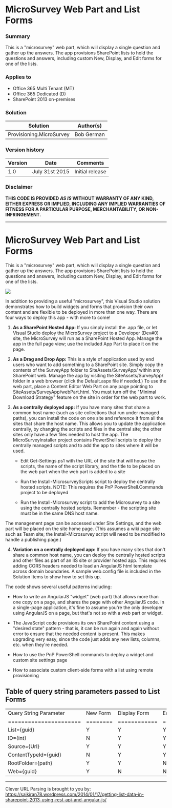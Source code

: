 # MicroSurvey Web Part and List Forms #

### Summary ###
This is a "microsurvey" web part, which will display a single question and
gather up the answers. The app provisions SharePoint lists to hold the questions
and answers, including custom New, Display, and Edit forms for one of the lists.

### Applies to ###
-  Office 365 Multi Tenant (MT)
-  Office 365 Dedicated (D)
-  SharePoint 2013 on-premises


### Solution ###
Solution | Author(s)
---------|----------
Provisioning.MicroSurvey | Bob German

### Version history ###
Version  | Date | Comments
---------| -----| --------
1.0  | July 31st 2015 | Initial release

### Disclaimer ###
**THIS CODE IS PROVIDED *AS IS* WITHOUT WARRANTY OF ANY KIND, EITHER EXPRESS OR IMPLIED, INCLUDING ANY IMPLIED WARRANTIES OF FITNESS FOR A PARTICULAR PURPOSE, MERCHANTABILITY, OR NON-INFRINGEMENT.**


----------


# MicroSurvey Web Part and List Forms #

This is a "microsurvey" web part, which will display a single question and
gather up the answers. The app provisions SharePoint lists to hold the questions
and answers, including custom New, Display, and Edit forms for one of the lists.

![](http://i.imgur.com/AGGFagj.png)

In addition to providing a useful "microsurvey", this Visual Studio solution demonstrates how to build
widgets and forms that provision their own content and are flexible to be deployed in more than one way.
There are four ways to deploy this app - with more to come!

 1. __As a SharePoint Hosted App:__ If you simply install the .app file, or let Visual Studio deploy the MicroSurvey project
    to a Developer (Dev#0) site, the MicroSurvey will run as a SharePoint Hosted App. Manage the app in the full page view; use the
    included App Part to place it on the page.

 2. __As a Drag and Drop App:__ This is a style of application used by end users who want to add something to a SharePoint site.
    Simply copy the contents of the SurveyApp folder to SiteAssets/SurveyApp/ within any SharePoint web.
    Manage the app by visiting the SiteAssets/SurveyApp/ folder in a web browser (click the Default.aspx file if needed.)
    To use the web part, place a Content Editor Web Part on any page pointing to SiteAssets/SurveyApp/webPart.html.
    You must turn off the "Minimal Download Strategy" feature on the site in order for the web part to work.

 3. __As a centrally deployed app:__ If you have many sites that share a common host name (such as site collections that run under
    managed paths), you can install the code on one site and reference it from all the sites that share the host name. This allows you
    to update the application centrally, by changing the scripts and files in the central site; the other sites only have a few files
    needed to host the app. The MicroSurveyInstaller project contains PowerShell scripts to deploy the centrally managed scripts and
    to add the app to sites where it will be used.

     - Edit Get-Settings.ps1 with the URL of the site that will house the scripts,
       the name of the script library, and the title to be placed on the web part when
       the web part is added to a site

     - Run the Install-MicrosurveyScripts script to deploy the centrally hosted scripts.
       NOTE: This requires the PnP PowerShell.Commands project to be deployed

     - Run the  Install-Microsurvey script to add the Microsurvey to a site using the centrally
       hosted scripts. Remember - the scripting site must be in the same DNS host name.

   The management page can be accessed under Site Settings, and the web part will be placed on the site home page.
   (This assumes a wiki page site such as Team site; the Install-Microsurvey script will need to be modified to handle
   a publishing page.)

 4. __Variation on a centrally deployed app:__ If you have many sites that don't share a common host name, you can deploy the centrally
    hosted scripts and other files as part of an IIS site or provider hosted app. This requires adding CORS headers needed to load an
    AngularJS html template across domain boundaries. A sample web.config file is included in the Solution Items to show how
    to set this up.

The code shows several useful patterns including:

* How to write an AngularJS "widget" (web part) that allows more than one copy on a page, and shares
  the page with other AngularJS code. In a single-page application, it's fine to assume you're the only
  developer using AngularJS on a page, but that's not so with a web part or widget.

* The JavaScript code provisions its own SharePoint content using a "desired state" pattern - that is, it can be run
  again and again without error to ensure that the needed content is present. This makes upgrading very
  easy, since the code just adds any new lists, columns, etc. when they're needed.

* How to use the PnP PowerShell commands to deploy a widget and custom site settings page

* How to associate custom client-side forms with a list using remote provisioning

## Table of query string parameters passed to List Forms ##

<table>
<tr><td>Query String Parameter</td><td>New Form</td><td>Display Form</td><td>Edit Form</td></tr>
<tr><td>======================</td><td>========</td><td>============</td><td>=========</td></tr>
<tr><td>List={guid}</td><td>Y</td><td>Y<td>Y</td></tr>
<tr><td>ID={int}</td><td>N</td><td>Y<td>Y</td></tr>
<tr><td>Source={Url}</td><td>Y</td><td>Y<td>Y</td></tr>
<tr><td>ContentTypeId={guid}</td><td>N</td><td>Y<td>Y</td></tr>
<tr><td>RootFolder={path}</td><td>Y</td><td>Y<td>N</td></tr>
<tr><td>Web={guid}</td><td>Y</td><td>N<td>N</td></tr>
</tr></table>

______________________
Clever URL Parsing is brought to you by: https://saikiran78.wordpress.com/2014/01/17/getting-list-data-in-sharepoint-2013-using-rest-api-and-angular-js/
